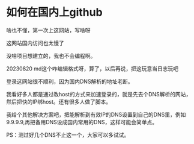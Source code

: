 # 如何在国内上github
啥也不懂，第一次上这网站，写啥呀

这网站国内访问也太慢了

没啥项目想建立的，我也不会编程啊。

20230820
md这个咋编辑格式呀，算了，以后再说，把这玩意当日志玩吧

登录这网站很不顺利，因为国内DNS解析的地址老断。

我看好多人都是通过改host的方式来加速登录的，就是先去个DNS解析的网站，然后把快的IP绑host。还有很多人做了脚本。

我给个其他解决方案吧，把能解析到有效IP的DNS设置到自己的DNS里，例如9.9.9.9,再把备用DNS设成国内常用的DNS，这样可能会简单点。

PS：测过好几个DNS不止这一个，大家可以多试试。
